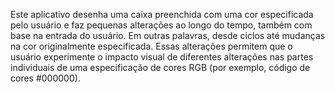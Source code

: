 Este aplicativo desenha uma caixa preenchida com uma cor especificada pelo usuário e faz pequenas alterações ao longo do tempo, também com base na entrada do usuário. Em outras palavras, desde ciclos até mudanças na cor originalmente especificada. Essas alterações permitem que o usuário experimente o impacto visual de diferentes alterações nas partes individuais de uma especificação de cores RGB (por exemplo, código de cores #000000).